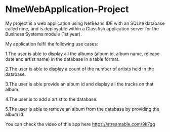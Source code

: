 # NmeWebApplication-Project
My project is a web application using NetBeans IDE with an SQLite database called nme, and is deployable within a Glassfish application server for the Business Systems module (1st year).

My application fulfil the following use cases:

1.The user is able to display all the albums (album id, album name, release date and artist name) in the database in a table format.

2.The user is able to display a count of the number of artists held in the database.

3.The user is able provide an album id and display all the tracks on that album.

4.The user is to add a artist to the database. 

5.The user is able to remove an album from the database by providing the album id.

You can check the video of this app here https://streamable.com/9k7gq
